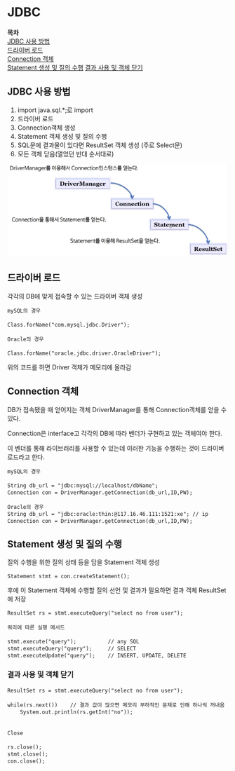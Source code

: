 # JDBC

**목차**   
[JDBC 사용 방법](#jdbc-사용-방법)  
[드라이버 로드](#드라이버-로드)  
[Connection 객체](#connection-%ea%b0%9d%ec%b2%b4)  
[Statement 생성 및 질의 수행](#statement-생성-및-질의-수행)
[결과 사용 및 객체 닫기](#결과-사용-및-객체-닫기)

## **JDBC 사용 방법**

1. import java.sql.*;로 import 
2. 드라이버 로드
3. Connection객체 생성
4. Statement 객체 생성 및 질의 수행
5. SQL문에 결과물이 있다면 ResultSet 객체 생성 (주로 Select문)
6. 모든 객체 닫음(열었던 반대 순서대로)

![JDBC 클래스 생성 관계](./picture/JDBC관계.JPG)

## **드라이버 로드**

각각의 DB에 맞게 접속할 수 있는 드라이버 객체 생성

```
mySQL의 경우

Class.forName("com.mysql.jdbc.Driver");

Oracle의 경우

Class.forName("oracle.jdbc.driver.OracleDriver");
```

위의 코드를 하면 Driver 객체가 메모리에 올라감

## **Connection 객체**

DB가 접속됐을 때 얻어지는 객체
DriverManager를 통해 Connection객체를 얻을 수 있다.

Connection은 interface고 각각의 DB에 따라 벤더가 구현하고 있는 객체여야 한다.  

이 벤더를 통해 라이브러리를 사용할 수 있는데 이러한 기능을 수행하는 것이 드라이버 로드라고 한다.

```
mySQL의 경우

String db_url = "jdbc:mysql://localhost/dbName";
Connection con = DriverManager.getConnection(db_url,ID,PW);

Oracle의 경우
String db_url = "jdbc:oracle:thin:@117.16.46.111:1521:xe"; // ip
Connection con = DriverManager.getConnection(db_url,ID,PW);
```

## **Statement 생성 및 질의 수행**

질의 수행을 위한 질의 상태 등을 담을 Statement 객체 생성

```
Statement stmt = con.createStatement();
```

후에 이 Statement 객체에 수행할 질의 선언 및 결과가 필요하면 결과 객체 ResultSet에 저장

```
ResultSet rs = stmt.executeQuery("select no from user");

쿼리에 따른 실행 메서드

stmt.execute("query");          // any SQL
stmt.executeQuery("query");     // SELECT
stmt.executeUpdate("query");    // INSERT, UPDATE, DELETE
```

### **결과 사용 및 객체 닫기**

```
ResultSet rs = stmt.executeQuery("select no from user");

while(rs.next())    // 결과 값이 많으면 메모리 부하적인 문제로 인해 하나씩 꺼내옴
    System.out.println(rs.getInt("no"));


Close

rs.close();
stmt.close();
con.close();
```
